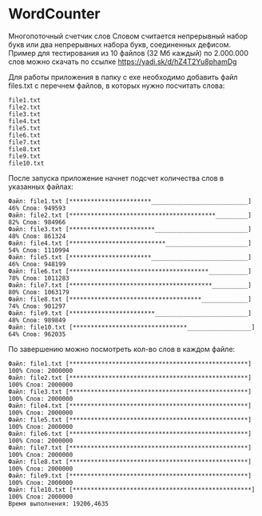 # WordCounter
Многопоточный счетчик слов
Словом считается непрерывный набор букв или два непрерывных набора букв, соединенных дефисом. Пример для тестирования из 10 файлов (32 Мб каждый) по 2.000.000 слов можно скачать по ссылке https://yadi.sk/d/hZ4T2Yu8phamDg

Для работы приложения в папку с exe необходимо добавить файл files.txt с перечнем файлов, в которых нужно посчитать слова:
```
file1.txt
file2.txt
file3.txt
file4.txt
file5.txt
file6.txt
file7.txt
file8.txt
file9.txt
file10.txt
```
После запуска приложение начнет подсчет количества слов в указанных файлах:
```
Файл: file1.txt [***********************___________________________] 46% Слов: 949593
Файл: file2.txt [*****************************************_________] 82% Слов: 984966
Файл: file3.txt [************************__________________________] 48% Слов: 861324
Файл: file4.txt [***************************_______________________] 54% Слов: 1110994
Файл: file5.txt [***********************___________________________] 46% Слов: 948199
Файл: file6.txt [***************************************___________] 78% Слов: 1011283
Файл: file7.txt [****************************************__________] 80% Слов: 1063179
Файл: file8.txt [*************************************_____________] 74% Слов: 901297
Файл: file9.txt [************************__________________________] 48% Слов: 989849
Файл: file10.txt [********************************__________________] 64% Слов: 962035
```
По завершению можно посмотреть кол-во слов в каждом файле:
```
Файл: file1.txt [**************************************************] 100% Слов: 2000000
Файл: file2.txt [**************************************************] 100% Слов: 2000000
Файл: file3.txt [**************************************************] 100% Слов: 2000000
Файл: file4.txt [**************************************************] 100% Слов: 2000000
Файл: file5.txt [**************************************************] 100% Слов: 2000000
Файл: file6.txt [**************************************************] 100% Слов: 2000000
Файл: file7.txt [**************************************************] 100% Слов: 2000000
Файл: file8.txt [**************************************************] 100% Слов: 2000000
Файл: file9.txt [**************************************************] 100% Слов: 2000000
Файл: file10.txt [**************************************************] 100% Слов: 2000000
Время выполнения: 19206,4635
```
